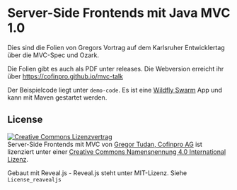 # Server-Side Frontends mit Java MVC 1.0

Dies sind die Folien von Gregors Vortrag auf dem Karlsruher
Entwicklertag über die MVC-Spec und Ozark.

Die Folien gibt es auch als PDF unter releases. Die Webversion erreicht ihr über https://cofinpro.github.io/mvc-talk

Der Beispielcode liegt unter `demo-code`. Es ist eine [Wildfly Swarm](http://wildfly-swarm.io) App und kann mit Maven gestartet werden.

## License 

<a rel="license" href="http://creativecommons.org/licenses/by/4.0/"><img alt="Creative Commons Lizenzvertrag" style="border-width:0" src="https://i.creativecommons.org/l/by/4.0/88x31.png" /></a><br /><span xmlns:dct="http://purl.org/dc/terms/" href="http://purl.org/dc/dcmitype/InteractiveResource" property="dct:title" rel="dct:type">Server-Side Frontends mit MVC</span> von <a xmlns:cc="http://creativecommons.org/ns#" href="https://cofinpro.github.io/mvc-talk" property="cc:attributionName" rel="cc:attributionURL">Gregor Tudan, Cofinpro AG</a> ist lizenziert unter einer <a rel="license" href="http://creativecommons.org/licenses/by/4.0/">Creative Commons Namensnennung 4.0 International Lizenz</a>.

Gebaut mit Reveal.js - Reveal.js steht unter MIT-Lizenz. Siehe `License_reavealjs`

